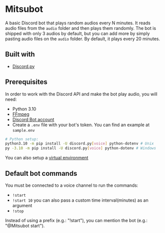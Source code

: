 # Mitsubot
A basic Discord bot that plays random audios every N minutes. It reads audio files from the `audio` folder and then plays them randomly. The bot is shipped with only 3 audios by default, but you can add more by simply pasting audio files on the `audio` folder. By default, it plays every 20 minutes.

## Built with
- [Discord.py](https://discordpy.readthedocs.io/en/stable/)

## Prerequisites
In order to work with the Discord API and make the bot play audio, you will need:
- Python 3.10
- [FFmpeg](https://ffmpeg.org/)
- [Discord Bot account](https://discordpy.readthedocs.io/en/stable/discord.html)
- Create a `.env` file with your bot's token. You can find an example at `sample.env`

```sh
# Python setup:
python3.10 -m pip install -U discord.py[voice] python-dotenv # Unix
py -3.10 -m pip install -U discord.py[voice] python-dotenv # Windows
```

You can also setup a [virtual environment](https://discordpy.readthedocs.io/en/stable/intro.html#virtual-environments)

## Default bot commands
You must be connected to a voice channel to run the commands:
- `!start`
- `!start 10` you can also pass a custom time interval(minutes) as an argument
- `!stop`

Instead of using a prefix (e.g.: "!start"), you can mention the bot (e.g.: "@Mitsubot start").
